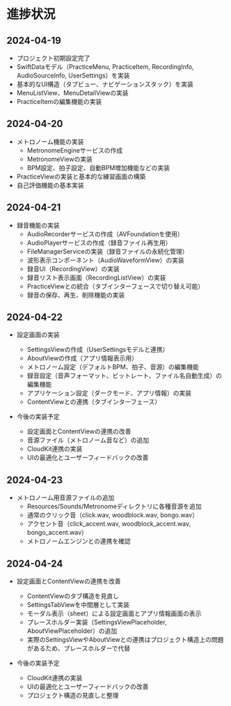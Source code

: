 # 進捗状況

## 2024-04-19

- プロジェクト初期設定完了
- SwiftDataモデル（PracticeMenu, PracticeItem, RecordingInfo, AudioSourceInfo, UserSettings）を実装
- 基本的なUI構造（タブビュー、ナビゲーションスタック）を実装
- MenuListView、MenuDetailViewの実装
- PracticeItemの編集機能の実装

## 2024-04-20

- メトロノーム機能の実装
  - MetronomeEngineサービスの作成
  - MetronomeViewの実装
  - BPM設定、拍子設定、自動BPM増加機能などの実装
- PracticeViewの実装と基本的な練習画面の構築
- 自己評価機能の基本実装

## 2024-04-21

- 録音機能の実装
  - AudioRecorderサービスの作成（AVFoundationを使用）
  - AudioPlayerサービスの作成（録音ファイル再生用）
  - FileManagerServiceの実装（録音ファイルの永続化管理）
  - 波形表示コンポーネント（AudioWaveformView）の実装
  - 録音UI（RecordingView）の実装
  - 録音リスト表示画面（RecordingListView）の実装
  - PracticeViewとの統合（タブインターフェースで切り替え可能）
  - 録音の保存、再生、削除機能の実装

## 2024-04-22

- 設定画面の実装
  - SettingsViewの作成（UserSettingsモデルと連携）
  - AboutViewの作成（アプリ情報表示用）
  - メトロノーム設定（デフォルトBPM、拍子、音源）の編集機能
  - 録音設定（音声フォーマット、ビットレート、ファイル名自動生成）の編集機能
  - アプリケーション設定（ダークモード、アプリ情報）の実装
  - ContentViewとの連携（タブインターフェース）

- 今後の実装予定
  - 設定画面とContentViewの連携の改善
  - 音源ファイル（メトロノーム音など）の追加
  - CloudKit連携の実装
  - UIの最適化とユーザーフィードバックの改善

## 2024-04-23

- メトロノーム用音源ファイルの追加
  - Resources/Sounds/Metronomeディレクトリに各種音源を追加
  - 通常のクリック音（click.wav, woodblock.wav, bongo.wav）
  - アクセント音（click_accent.wav, woodblock_accent.wav, bongo_accent.wav）
  - メトロノームエンジンとの連携を確認

## 2024-04-24

- 設定画面とContentViewの連携を改善
  - ContentViewのタブ構造を見直し
  - SettingsTabViewを中間層として実装
  - モーダル表示（sheet）による設定画面とアプリ情報画面の表示
  - プレースホルダー実装（SettingsViewPlaceholder, AboutViewPlaceholder）の追加
  - 実際のSettingsViewやAboutViewとの連携はプロジェクト構造上の問題があるため、プレースホルダーで代替

- 今後の実装予定
  - CloudKit連携の実装
  - UIの最適化とユーザーフィードバックの改善
  - プロジェクト構造の見直しと整理
